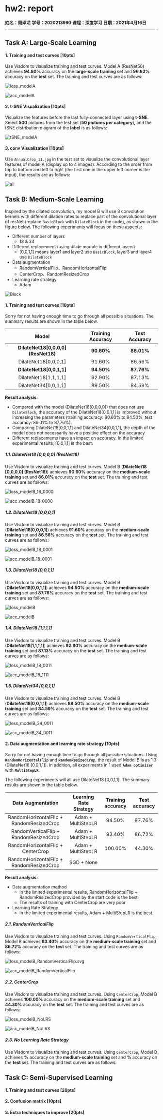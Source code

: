 # hw2: report

**姓名：周泽龙**
**学号：2020213990**
**课程：深度学习**
**日期：2021年4月16日**

------

## Task A: Large-Scale Learning

#### 1. Training and test curves [10pts]

Use Visdom to visualize training and test curves. Model A (ResNet50) achieves **94.80%** accuracy on the **large-scale training** set and **96.63%** accuracy on the **test** set. The training and test curves are as follows:

![loss_modelA](hw2_report_2020213990.assets/loss_modelA.svg)

![acc_modelA](hw2_report_2020213990.assets/acc_modelA.svg)

#### 2. t-SNE Visualization [10pts]

Visualize the features before the last fully-connected layer using **t-SNE**. Select **500** pictures from the test set (**50 pictures per category**), and the tSNE distribution diagram of the **label** is as follows:

![tSNE_modelA](hw2_report_2020213990.assets/tSNE_modelA.png)

#### 3. conv Visualization [10pts]

Use `AnnualCrop_11.jpg` in the test set to visualize the convolutional layer features of model A (display up to 4 images). According to the order from top to bottom and left to right (the first one in the upper left corner is the input), the results are as follows:

![all](hw2_report_2020213990.assets/all.bmp)

## Task B: Medium-Scale Learning

Inspired by the dilated convolution, my model B will use 3 convolution kernels with different dilation rates to replace part of the convolutional layer of resNet (replace `BasicBlock` with `DilateBlock` in the code), as shown in the figure below. The following experiments will focus on these aspects:

* Different number of layers 
  * 18 & 34
* Different replacement (using dilate module in different layers)
  * [0,0,1,1] means layer1 and layer2 use `BasicBlock`, layer3 and layer4 use `DilateBlock`
* Data augmentation
  * RandomVerticalFlip、RandomHorizontalFlip
  * CenterCrop、RandomResizedCrop
* Learning rate strategy
  * Adam

![Block](hw2_report_2020213990.assets/Block.bmp)

#### 1. Training and test curves [10pts]

Sorry for not having enough time to go through all possible situations. The summary results are shown in the table below.

|                Model                | Training Accuracy | Test Accuracy |
| :---------------------------------: | :---------------: | :-----------: |
| **DilateNet18[0,0,0,0] (ResNet18)** |    **90.60%**     |  **86.01%**   |
|        DilateNet18[0,0,0,1]         |      91.60%       |    86.56%     |
|      **DilateNet18[0,0,1,1]**       |    **94.50%**     |  **87.76%**   |
|        DilateNet18[1,1,1,1]         |      92.90%       |    87.13%     |
|        DilateNet34[0,0,1,1]         |      89.50%       |    84.59%     |

**Result analysis:**

* Compared with the model (DilateNet18[0,0,0,0]) that does not use `DilateBlock`, the accuracy of the DilateNet18[0,0,1,1] is improved without increasing the parameters (training accuracy: 90.60% to 94.50%, test accuracy: 86.01% to 87.76%).
* Comparing DilateNet18[0,0,1,1] and DilateNet34[0,0,1,1], the depth of the model does not necessarily have a positive effect on the accuracy
* Different replacements have an impact on accuracy. In the limited experimental results, [0,0,1,1] is the best.



##### 1.1. DilateNet18 [0,0,0,0] (ResNet18)

Use Visdom to visualize training and test curves. Model B (**DilateNet18 [0,0,0,0] (ResNet18)**) achieves **90.60%** accuracy on the **medium-scale training** set and **86.01%** accuracy on the **test** set. The training and test curves are as follows:

![loss_modelB_18_0000](hw2_report_2020213990.assets/loss_modelB_18_0000.svg)

![acc_modelB_18_0000](hw2_report_2020213990.assets/acc_modelB_18_0000.svg)

##### 1.2. DilateNet18 [0,0,0,1]

Use Visdom to visualize training and test curves. Model B (**DilateNet18[0,0,0,1]**) achieves **91.60%** accuracy on the **medium-scale training** set and **86.56%** accuracy on the **test** set. The training and test curves are as follows:

![loss_modelB_18_0001](hw2_report_2020213990.assets/loss_modelB_18_0001.svg)

![acc_modelB_18_0001](hw2_report_2020213990.assets/acc_modelB_18_0001.svg)

##### 1.3. DilateNet18 [0,0,1,1]

Use Visdom to visualize training and test curves. Model B (**DilateNet18[0,0,1,1]**) achieves **94.50%** accuracy on the **medium-scale training** set and **87.76%** accuracy on the **test** set. The training and test curves are as follows:

![loss_modelB](hw2_report_2020213990.assets/loss_modelB_18_0011.svg)

![acc_modelB](hw2_report_2020213990.assets/acc_modelB_18_0011.svg)

##### 1.4. DilateNet18 [1,1,1,1]

Use Visdom to visualize training and test curves. Model B (**DilateNet18[1,1,1,1]**) achieves **92.90%** accuracy on the **medium-scale training** set and **87.13%** accuracy on the **test** set. The training and test curves are as follows:

![loss_modelB_18_0011](hw2_report_2020213990.assets/loss_modelB_18_0011-1618487938248.svg)

![acc_modelB_18_1111](hw2_report_2020213990.assets/acc_modelB_18_1111.svg)

##### 1.5. DilateNet34 [0,0,1,1]

Use Visdom to visualize training and test curves. Model B (**DilateNet18[0,0,1,1]**) achieves **89.50%** accuracy on the **medium-scale training** set and **84.59%** accuracy on the **test** set. The training and test curves are as follows:

![loss_modelB_34_0011](hw2_report_2020213990.assets/loss_modelB_34_0011.svg)

![acc_modelB_34_0011](hw2_report_2020213990.assets/acc_modelB_34_0011.svg)

#### 2. Data augmentation and learning rate strategy [10pts]

Sorry for not having enough time to go through all possible situations. Using **`RandomHorizontalFlip`** and **`RandomResizedCrop`**, the result of Model B is as 1.3 (DilateNet18 [0,0,1,1]). In addition, all experiments in 1 used **`Adam optimizer`** with  **`MultiStepLR`**.

The following experiments will all use DilateNet18 [0,0,1,1]. The summary results are shown in the table below.

|            Data Augmentation             | Learning Rate Strategy | Training accuracy | Test accuracy |
| :--------------------------------------: | :--------------------: | :---------------: | :-----------: |
| RandomHorizontalFlip + RandomResizedCrop |   Adam + MultiStepLR   |      94.50%       |    87.76%     |
|  RandomVerticalFlip + RandomResizedCrop  |   Adam + MultiStepLR   |      93.40%       |    86.72%     |
|    RandomHorizontalFlip + CenterCrop     |   Adam + MultiStepLR   |      100.00%      |    44.30%     |
| RandomHorizontalFlip + RandomResizedCrop |       SGD + None       |                   |               |

**Result analysis:**

* Data augmentation method
  * In the limited experimental results, RandomHorizontalFlip + RandomResizedCrop provided by the start code is the best.
  * The results of training with CenterCrop are very poor
* Learning Rate Strategy
  * In the limited experimental results, Adam + MultiStepLR is the best.

##### 2.1. RandomVerticalFlip

Use Visdom to visualize training and test curves. Using `RandomVerticalFlip`, Model B achieves **93.40%** accuracy on the **medium-scale training** set and **86.72%** accuracy on the **test** set. The training and test curves are as follows:

![loss_modelB_RandomVerticalFlip.svg](hw2_report_2020213990.assets/loss_modelB_RandomVerticalFlip.svg.svg)

![acc_modelB_RandomVerticalFlip](hw2_report_2020213990.assets/acc_modelB_RandomVerticalFlip.svg)

##### 2.2. CenterCrop

Use Visdom to visualize training and test curves. Using `CenterCrop`, Model B achieves **100.00%** accuracy on the **medium-scale training** set and **44.30%** accuracy on the **test** set. The training and test curves are as follows:

![loss_modelB_NoLRS](hw2_report_2020213990.assets/loss_modelB_CenterCrop.svg)

![acc_modelB_NoLRS](hw2_report_2020213990.assets/acc_modelB_CenterCrop.svg)

##### 2.3. No Learning Rate Strategy

Use Visdom to visualize training and test curves. Using `CenterCrop`, Model B achieves **%** accuracy on the **medium-scale training** set and **%** accuracy on the **test** set. The training and test curves are as follows:



## Task C: Semi-Supervised Learning

#### 1. Training and test curves [20pts]



#### 2. Confusion matrix [10pts]



#### 3. Extra techniques to improve [20pts]

